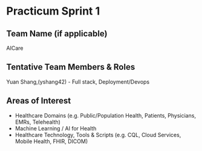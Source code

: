 # Practicum Sprint 1
## Team Name (if applicable)
AICare

## Tentative Team Members & Roles
Yuan Shang,(yshang42) - Full stack, Deployment/Devops

## Areas of Interest
* Healthcare Domains (e.g. Public/Population Health, Patients, Physicians, EMRs, Telehealth)
* Machine Learning / AI for Health
* Healthcare Technology, Tools & Scripts (e.g. CQL, Cloud Services, Mobile Health, FHIR, DICOM)
